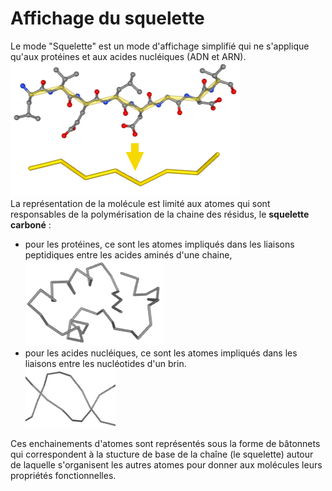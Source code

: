 # Affichage du squelette
Le mode "Squelette" est un mode d'affichage simplifié qui ne s'applique qu'aux protéines et aux acides nucléiques (ADN et ARN).  
![Squelette](static/img/squ2.png)  
La représentation de la molécule est limité aux atomes qui sont responsables de la polymérisation de la chaine des résidus, le **squelette carboné** :
* pour les protéines, ce sont les atomes impliqués dans les liaisons peptidiques entre les acides aminés d'une chaine, 
![Squelette](static/img/squ1.png)  
* pour les acides nucléiques, ce sont les atomes impliqués dans les liaisons entre les nucléotides d'un brin.  
![Squelette](static/img/sqeun.png)   

Ces enchainements d'atomes sont représentés sous la forme de bâtonnets qui correspondent à la stucture de base de la chaîne (le squelette) autour de laquelle s'organisent les autres atomes pour donner aux molécules leurs propriétés fonctionnelles.